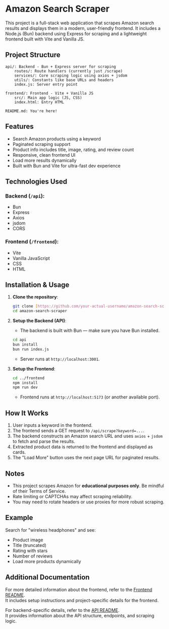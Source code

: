 # Amazon Search Scraper

This project is a full-stack web application that scrapes Amazon search results and displays them in a modern, user-friendly frontend. It includes a Node.js (Bun) backend using Express for scraping and a lightweight frontend built with Vite and Vanilla JS.

## Project Structure

```
api/: Backend - Bun + Express server for scraping
    routes/: Route handlers (currently just /scrape)
    services/: Core scraping logic using axios + jsdom
    utils/: Constants like base URLs and headers
    index.js: Server entry point

frontend/: Frontend - Vite + Vanilla JS
    src/: Main app logic (JS, CSS)
    index.html: Entry HTML

README.md: You're here!
```

## Features

- Search Amazon products using a keyword
- Paginated scraping support
- Product info includes title, image, rating, and review count
- Responsive, clean frontend UI
- Load more results dynamically
- Built with Bun and Vite for ultra-fast dev experience

## Technologies Used

### Backend (`/api`):

- Bun
- Express
- Axios
- jsdom
- CORS

### Frontend (`/frontend`):

- Vite
- Vanilla JavaScript
- CSS
- HTML

## Installation & Usage

1. **Clone the repository**:

   ```bash
   git clone [https://github.com/your-actual-username/amazon-search-scraper.git](https://github.com/henrikkudesu/amazonSearchScraper)
   cd amazon-search-scraper
   ```

2. **Setup the Backend (API)**:

   - The backend is built with Bun — make sure you have Bun installed.

   ```bash
   cd api
   bun install
   bun run index.js
   ```

   - Server runs at `http://localhost:3001`.

3. **Setup the Frontend**:
   ```bash
   cd ../frontend
   npm install
   npm run dev
   ```
   - Frontend runs at `http://localhost:5173` (or another available port).

## How It Works

1. User inputs a keyword in the frontend.
2. The frontend sends a GET request to `/api/scrape?keyword=...`.
3. The backend constructs an Amazon search URL and uses `axios` + `jsdom` to fetch and parse the results.
4. Extracted product data is returned to the frontend and displayed as cards.
5. The "Load More" button uses the next page URL for paginated results.

## Notes

- This project scrapes Amazon for **educational purposes only**. Be mindful of their Terms of Service.
- Rate limiting or CAPTCHAs may affect scraping reliability.
- You may need to rotate headers or use proxies for more robust scraping.

## Example

Search for "wireless headphones" and see:

- Product image
- Title (truncated)
- Rating with stars
- Number of reviews
- Load more products dynamically

## Additional Documentation

For more detailed information about the frontend, refer to the [Frontend README](frontend/README.md).  
It includes setup instructions and project-specific details for the frontend.

For backend-specific details, refer to the [API README](api/README.md).  
It provides information about the API structure, endpoints, and scraping logic.
